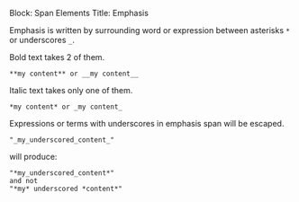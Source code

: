 Block: Span Elements
Title: Emphasis

Emphasis is written by surrounding word or expression between asterisks `*` or underscores `_`.

Bold text takes 2 of them.

    **my content** or __my content__

Italic text takes only one of them.

    *my content* or _my content_

Expressions or terms with underscores in emphasis span will be escaped.

    "_my_underscored_content_"

will produce: 

    "*my_underscored_content*"
    and not
    "*my* underscored *content*"
